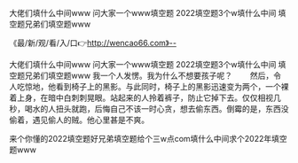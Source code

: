大佬们填什么中间www
问大家一个www填空题
2022填空题3个w填什么中间
填空题兄弟们填空题www


《最/新/观/看/入/口👉http://wencao66.com》--

大佬们填什么中间www
问大家一个www填空题
2022填空题3个w填什么中间
填空题兄弟们填空题www
我一个人发愣。我为什么不想要孩子呢？
　　然后，令人吃惊地，他看到椅子上的黑影。与此同时，椅子上的黑影迅速变为两个，一个裸着上身，在暗中白刺刺晃眼。站起来的人拎着裤子，防止它掉下去。仅仅相视几秒，喝水的人扭头就跑，后悔自己不该一时心贪，想去偷东西。倒霉的是，东西没偷着，遇见偷人的贼。他心里甚是不爽。





来个你懂的2022填空题好兄弟填空题给个三w点com填什么中间求个2022年填空题www
